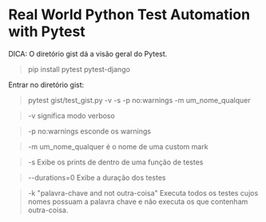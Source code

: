 # Real World Python Test Automation with Pytest

DICA: O diretório gist dá a visão geral do Pytest.

> pip install pytest pytest-django

Entrar no diretório gist:
> pytest gist/test_gist.py -v -s -p no:warnings -m um_nome_qualquer

> -v significa modo verboso

> -p no:warnings esconde os warnings

> -m um_nome_qualquer é o nome de uma custom mark

> -s Exibe os prints de dentro de uma função de testes

> --durations=0 Exibe a duração dos testes

> -k "palavra-chave and not outra-coisa" Executa todos os testes cujos nomes possuam a palavra chave e não executa os que contenham outra-coisa.
